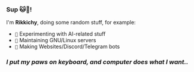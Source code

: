 ### Sup 🐱🫡!
I'm **Rikkichy**, doing some random stuff, for example:
- `🧪` Experimenting with AI-related stuff
- `🔧` Maintaining GNU/Linux servers
- `🤖` Making Websites/Discord/Telegram bots
### ***I put my paws on keyboard, and computer does what I want..***
